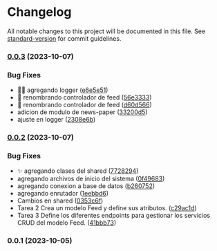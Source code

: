# Changelog

All notable changes to this project will be documented in this file. See [standard-version](https://github.com/conventional-changelog/standard-version) for commit guidelines.

### [0.0.3](https://github.com/cvillanueva94/Daily-Trends/compare/v0.0.2...v0.0.3) (2023-10-07)


### Bug Fixes

* :technologist: agregando logger ([e6e5e51](https://github.com/cvillanueva94/Daily-Trends/commit/e6e5e51edbcc3609aebd10bcfc6b441e480413b5))
* :truck: renombrando controlador de feed ([56e3333](https://github.com/cvillanueva94/Daily-Trends/commit/56e33339761a73e2f894b140090118d25e2ae48c))
* :truck: renombrando controlador de feed ([d60d566](https://github.com/cvillanueva94/Daily-Trends/commit/d60d566a5a3c43aef8bb33843d704f292de2d5b5))
* adicion de modulo de news-paper ([33200d5](https://github.com/cvillanueva94/Daily-Trends/commit/33200d5f5f0b09066d7373b84bb1a34ccce73224))
* ajuste en logger ([2308e6b](https://github.com/cvillanueva94/Daily-Trends/commit/2308e6bed4073de7c77a168b364c5261251dbb60))

### [0.0.2](https://github.com/cvillanueva94/Daily-Trends/compare/v0.0.1...v0.0.2) (2023-10-07)


### Bug Fixes

* :sparkles: agregando clases del shared ([7728294](https://github.com/cvillanueva94/Daily-Trends/commit/7728294f8b5230e9f7d98a7405f1771f4e8bb9a6))
* agregando archivos de inicio del sistema ([0f49683](https://github.com/cvillanueva94/Daily-Trends/commit/0f4968321cdf57243c8d71abab88708e4ccf8d5b))
* agregando conexion a base de datos ([b260752](https://github.com/cvillanueva94/Daily-Trends/commit/b2607528c4d7d0395dc98e5400a8c5c4a642ab69))
* agregando enrutador ([1eebbd6](https://github.com/cvillanueva94/Daily-Trends/commit/1eebbd64e903ab9a93789a3edaf8fd369a26cfd0))
* Cambios en shared ([0353c6f](https://github.com/cvillanueva94/Daily-Trends/commit/0353c6fb90a70d24f292bde58f91570c19e78699))
* Tarea 2 Crea un modelo Feed y define sus atributos. ([c29ac1d](https://github.com/cvillanueva94/Daily-Trends/commit/c29ac1d67df34b53754e07362c6986a6c1b39786))
* Tarea 3 Define los diferentes endpoints para gestionar los servicios CRUD del modelo Feed. ([41bbb73](https://github.com/cvillanueva94/Daily-Trends/commit/41bbb73451cf9e920ba56396228548963028498b))

### 0.0.1 (2023-10-05)
